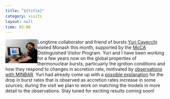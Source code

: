 ```yaml
---
title: "${title}"
category: visits
layout: null
time: 02:00
---
```

<!-- converted from blosxom format post by dkg 22.1.2022 -->
<img src="images/yuri_2019.jpg" width="100" align="left">Longtime collaborator and friend of bursts
<a href="https://www.southampton.ac.uk/maths/about/staff/yc3e16.page">Yuri
Cavecchi</a> visited Monash this month, supported by the
<a href="http://moca.monash.edu">MoCA</a> Distinguished Visitor Program.
Yuri and I have been working for a few years now on the global properties of
thermonuclear bursts, particuarly the ignition conditions and how they
respond to changes in accretion rate, motivated by 
<a href="http://users.monash.edu.au/~dgallow/cgi-bin/blosxom.cgi/thermonuclear%20bursts/burst_rates.html">observations with MINBAR</a>.
Yuri had already come up with a 
<a href="http://users.monash.edu/~dgallow/cgi-bin/blosxom.cgi/thermonuclear%20bursts/burst-rates-theory.html">possible explanation</a> for the drop in burst
rates that is observed as accretion rates increase in some sources; during
the visit we plan to work on matching the models in more detail to the observations. Stay tuned for exciting results coming soon!
